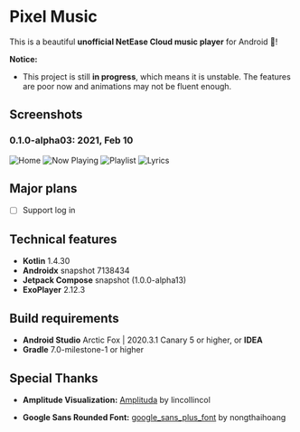 # Pixel Music

This is a beautiful **unofficial NetEase Cloud music player** for Android 🥳!

**Notice:**

* This project is still **in progress**, which means it is unstable. The features are poor now and
  animations may not be fluent enough.

## Screenshots

### 0.1.0-alpha03: 2021, Feb 10

![Home](arts/home.png)
![Now Playing](arts/now_playing.png)
![Playlist](arts/playlist.png)
![Lyrics](arts/lyrics.png)

## Major plans

- [ ] Support log in

## Technical features

* **Kotlin** 1.4.30
* **Androidx** snapshot 7138434
* **Jetpack Compose** snapshot (1.0.0-alpha13)
* **ExoPlayer** 2.12.3

## Build requirements

* **Android Studio** Arctic Fox | 2020.3.1 Canary 5 or higher, or **IDEA**
* **Gradle** 7.0-milestone-1 or higher

## Special Thanks

* **Amplitude Visualization:** [Amplituda](https://github.com/lincollincol/Amplituda)
  by lincollincol

* **Google Sans Rounded
  Font:** [google_sans_plus_font](https://github.com/nongthaihoang/google_sans_plus_font)
  by nongthaihoang
